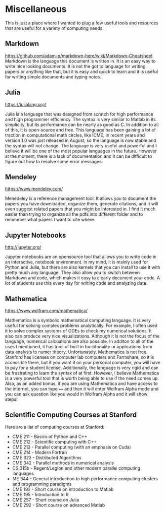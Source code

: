 # Miscellaneous
This is just a place where I wanted to plug a few useful tools and resources that are useful for a variety of computing needs.

## Markdown
https://github.com/adam-p/markdown-here/wiki/Markdown-Cheatsheet
Markdown is the language this document is written in. It is an easy way to write nice looking documents. It is not the got to language for writing papers or anything like that, but it is easy and quick to learn and it is useful for writing simple documents and typing notes.

## Julia
https://julialang.org/

Julia is a language that was designed from scratch for high performance and high programmer efficiency. The syntax is very similar to Matlab in its simplicity, but its performance can be nearly as good as C. In addition to all of this, it is open-source and free. This language has been gaining a lot of traction in computational math circles, like ICME, in recent years and version 1.0 was just released in August, so the language is now stable and the syntax will not change. The language is very useful and powerful and I believe it will be one of the most popular languages in the future. However at the moment, there is a lack of documentation and it can be difficult to figure out how to resolve some error messages.

## Mendeley
https://www.mendeley.com/

Menedeley is a reference management tool. It allows you to document the papers you have downloaded, organize them, generate citations, and it will even suggest related papers that you might be interested in.  I find it much easier than trying to organize all the pdfs into different folder and to remmeber what papers I want to cite where.

## Jupyter Notebooks
http://jupyter.org/

Jupyter notebooks are an opensource tool that allows you to write code in an interactive, notebook environment. In my mind, it is mainly used for Python and Julia, but there are also kernels that you can install to use it with pretty much any language. They also allow you to switch between Markdown and code, which makes it easy to clearly document your code. A lot of students use this every day for writing code and analyzing data.

## Mathematica
https://www.wolfram.com/mathematica/

Mathematica is a symbolic mathematical computing language. It is very useful for solving complex problems analytically. For example, I often used it to solve complex systems of ODEs to check my numerical solutions. It also can produce very nice visualizations. Although it is not the focus of the language, numerical calcuations are also possible. In additon to all of the uses I mentioned, it has tons of built in funcitonality or applications from data analysis to numer theory. Unfortunately, Mathematica is not free. Stanford has licenses on computer lab computers and Farmshare, so it is accessible there, but if you want it on your personal computer, you will have to pay for a student license. Additionally, the language is very rigid and can be frustrating to learn the syntax of at first. However, I believe Mathematica is a very powerful tool that is worth being able to use if the need comes up. Also, as an added bonus, if you are using Mathematica and have access to the internet, you can type `==` and then it will enter Wolfram Alpha mode and you can ask question like you would in Wolfram Alpha and it will show steps!

## Scientific Computing Courses at Stanford
Here are a list of computing courses at Stanford:
* CME 211 - Basics of Python and C++
* CME 212 - Scientific computing with C++
* CME 213 - Parallel computing (with an emphasis on Cuda)
* CME 214 - Modern Fortran
* CME 323 - Distributed Algorithms
* CME 342 - Parallel methods in numerical analysis
* CS 315b - Regent/Legion and other modern parallel computing languages
* ME 344  - General introduction to high performance computing clusters and programming paradigms
* CME 192 - Short course on introduction to Matlab
* CME 195 - Introduction to R
* CME 257 - Short course on Julia
* CME 292 - Short course on advanced Matlab
